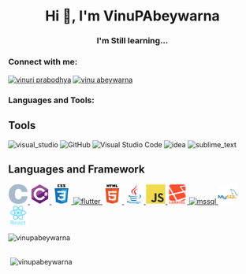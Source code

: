<h1 align="center">Hi 👋, I'm VinuPAbeywarna</h1>
<h3 align="center">I'm Still learning...</h3>

<h3 align="left">Connect with me:</h3>
<p align="left">
<a href="https://linkedin.com/in/vinuri prabodhya" target="blank"><img align="center" src="https://cdn.jsdelivr.net/npm/simple-icons@3.0.1/icons/linkedin.svg" alt="vinuri prabodhya" height="30" width="40" /></a>
<a href="https://fb.com/vinu abeywarna" target="blank"><img align="center" src="https://cdn.jsdelivr.net/npm/simple-icons@3.0.1/icons/facebook.svg" alt="vinu abeywarna" height="30" width="40" /></a>
</p>

<h3 align="left">Languages and Tools:</h3>


## Tools 

![visual_studio](https://aleen42.github.io/badges/src/visual_studio.svg)
![GitHub](https://img.shields.io/badge/-GitHub-05122A?style=flat&logo=github)
![Visual Studio Code](https://img.shields.io/badge/-Visual%20Studio%20Code-05122A?style=flat&logo=visual-studio-code&logoColor=007ACC)
![idea](https://aleen42.github.io/badges/src/idea.svg)
![sublime_text](https://aleen42.github.io/badges/src/sublime_text.svg)

## Languages and Framework

<p align="left"> <a href="https://www.cprogramming.com/" target="_blank"> <img src="https://raw.githubusercontent.com/devicons/devicon/master/icons/c/c-original.svg" alt="c" width="40" height="40"/> </a> <a href="https://www.w3schools.com/cs/" target="_blank"> <img src="https://raw.githubusercontent.com/devicons/devicon/master/icons/csharp/csharp-original.svg" alt="csharp" width="40" height="40"/> </a> <a href="https://www.w3schools.com/css/" target="_blank"> <img src="https://raw.githubusercontent.com/devicons/devicon/master/icons/css3/css3-original-wordmark.svg" alt="css3" width="40" height="40"/> </a> <a href="https://flutter.dev" target="_blank"> <img src="https://www.vectorlogo.zone/logos/flutterio/flutterio-icon.svg" alt="flutter" width="40" height="40"/> </a> <a href="https://www.w3.org/html/" target="_blank"> <img src="https://raw.githubusercontent.com/devicons/devicon/master/icons/html5/html5-original-wordmark.svg" alt="html5" width="40" height="40"/> </a> <a href="https://www.java.com" target="_blank"> <img src="https://raw.githubusercontent.com/devicons/devicon/master/icons/java/java-original.svg" alt="java" width="40" height="40"/> </a> <a href="https://developer.mozilla.org/en-US/docs/Web/JavaScript" target="_blank"> <img src="https://raw.githubusercontent.com/devicons/devicon/master/icons/javascript/javascript-original.svg" alt="javascript" width="40" height="40"/> </a> <a href="https://laravel.com/" target="_blank"> <img src="https://raw.githubusercontent.com/devicons/devicon/master/icons/laravel/laravel-plain-wordmark.svg" alt="laravel" width="40" height="40"/> </a> <a href="https://www.microsoft.com/en-us/sql-server" target="_blank"> <img src="https://cdn.worldvectorlogo.com/logos/microsoft-sql-server.svg" alt="mssql" width="40" height="40"/> </a> <a href="https://www.mysql.com/" target="_blank"> <img src="https://raw.githubusercontent.com/devicons/devicon/master/icons/mysql/mysql-original-wordmark.svg" alt="mysql" width="40" height="40"/> </a> <a href="https://reactjs.org/" target="_blank"> <img src="https://raw.githubusercontent.com/devicons/devicon/master/icons/react/react-original-wordmark.svg" alt="react" width="40" height="40"/> </a> </p>

<p><img align="left" src="https://github-readme-stats.vercel.app/api/top-langs?username=vinupabeywarna&show_icons=true&locale=en&layout=compact" alt="vinupabeywarna" /></p><br/><br/>

<p>&nbsp;<img align="center" src="https://github-readme-stats.vercel.app/api?username=vinupabeywarna&show_icons=true&locale=en" alt="vinupabeywarna" /></p>
